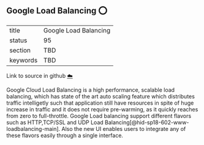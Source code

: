 ## Google Load Balancing :o:


|          |                       |
| -------- | --------------------- |
| title    | Google Load Balancing |
| status   | 95                    |
| section  | TBD                   |
| keywords | TBD                   |

Link to source in github [:cloud:](https://github.com/cloudmesh/technologies/blob/master/chapters/incomming/abstract-googleloadbalancing.md)



Google Cloud Load Balancing is a high performance, scalable load
balancing, which has state of the art auto scaling feature which
distributes traffic intelligetly such that application still have
resources in spite of huge increase in traffic and it does not require
pre-warming, as it quickly reaches from zero to full-throttle. Google
Load balancing support different flavors such as HTTP,TCP/SSL and UDP
Load Balancing[@hid-sp18-602-www-loadbalancing-main]. Also the new UI
enables users to integrate any of these flavors easily through a single
interface.
